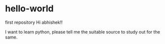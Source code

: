 # hello-world
first repository
Hi abhishek!!

I want to learn python, please tell me the suitable source to study out for the same.
